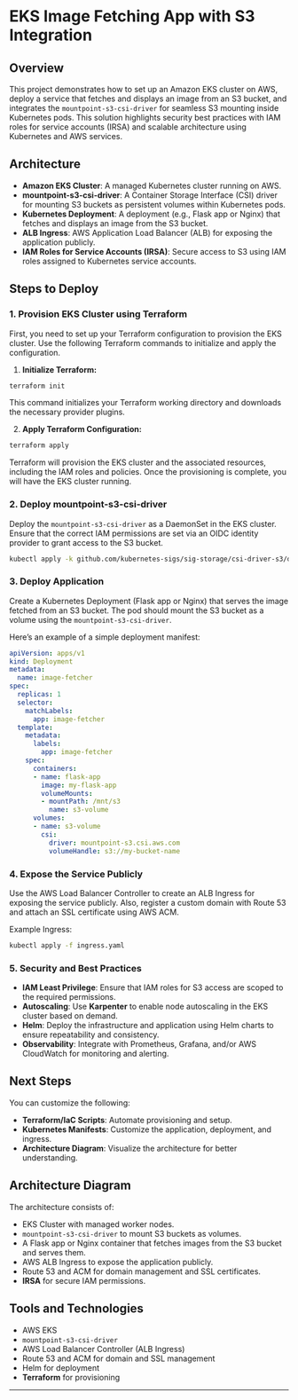 # EKS Image Fetching App with S3 Integration

## Overview

This project demonstrates how to set up an Amazon EKS cluster on AWS, deploy a service that fetches and displays an image from an S3 bucket, and integrates the `mountpoint-s3-csi-driver` for seamless S3 mounting inside Kubernetes pods. This solution highlights security best practices with IAM roles for service accounts (IRSA) and scalable architecture using Kubernetes and AWS services.

## Architecture

- **Amazon EKS Cluster**: A managed Kubernetes cluster running on AWS.
- **mountpoint-s3-csi-driver**: A Container Storage Interface (CSI) driver for mounting S3 buckets as persistent volumes within Kubernetes pods.
- **Kubernetes Deployment**: A deployment (e.g., Flask app or Nginx) that fetches and displays an image from the S3 bucket.
- **ALB Ingress**: AWS Application Load Balancer (ALB) for exposing the application publicly.
- **IAM Roles for Service Accounts (IRSA)**: Secure access to S3 using IAM roles assigned to Kubernetes service accounts.

## Steps to Deploy

### 1. Provision EKS Cluster using Terraform

First, you need to set up your Terraform configuration to provision the EKS cluster. Use the following Terraform commands to initialize and apply the configuration.

1. **Initialize Terraform:**

```bash
terraform init
```

This command initializes your Terraform working directory and downloads the necessary provider plugins.

2. **Apply Terraform Configuration:**

```bash
terraform apply
```

Terraform will provision the EKS cluster and the associated resources, including the IAM roles and policies. Once the provisioning is complete, you will have the EKS cluster running.

### 2. Deploy mountpoint-s3-csi-driver

Deploy the `mountpoint-s3-csi-driver` as a DaemonSet in the EKS cluster. Ensure that the correct IAM permissions are set via an OIDC identity provider to grant access to the S3 bucket.

```bash
kubectl apply -k github.com/kubernetes-sigs/sig-storage/csi-driver-s3/deploy/kubernetes/overlays/aws
```

### 3. Deploy Application

Create a Kubernetes Deployment (Flask app or Nginx) that serves the image fetched from an S3 bucket. The pod should mount the S3 bucket as a volume using the `mountpoint-s3-csi-driver`.

Here’s an example of a simple deployment manifest:

```yaml
apiVersion: apps/v1
kind: Deployment
metadata:
  name: image-fetcher
spec:
  replicas: 1
  selector:
    matchLabels:
      app: image-fetcher
  template:
    metadata:
      labels:
        app: image-fetcher
    spec:
      containers:
      - name: flask-app
        image: my-flask-app
        volumeMounts:
        - mountPath: /mnt/s3
          name: s3-volume
      volumes:
      - name: s3-volume
        csi:
          driver: mountpoint-s3.csi.aws.com
          volumeHandle: s3://my-bucket-name
```

### 4. Expose the Service Publicly

Use the AWS Load Balancer Controller to create an ALB Ingress for exposing the service publicly. Also, register a custom domain with Route 53 and attach an SSL certificate using AWS ACM.

Example Ingress:

```bash
kubectl apply -f ingress.yaml
```

### 5. Security and Best Practices

- **IAM Least Privilege**: Ensure that IAM roles for S3 access are scoped to the required permissions.
- **Autoscaling**: Use **Karpenter** to enable node autoscaling in the EKS cluster based on demand.
- **Helm**: Deploy the infrastructure and application using Helm charts to ensure repeatability and consistency.
- **Observability**: Integrate with Prometheus, Grafana, and/or AWS CloudWatch for monitoring and alerting.

## Next Steps

You can customize the following:

- **Terraform/IaC Scripts**: Automate provisioning and setup.
- **Kubernetes Manifests**: Customize the application, deployment, and ingress.
- **Architecture Diagram**: Visualize the architecture for better understanding.

## Architecture Diagram

The architecture consists of:

- EKS Cluster with managed worker nodes.
- `mountpoint-s3-csi-driver` to mount S3 buckets as volumes.
- A Flask app or Nginx container that fetches images from the S3 bucket and serves them.
- AWS ALB Ingress to expose the application publicly.
- Route 53 and ACM for domain management and SSL certificates.
- **IRSA** for secure IAM permissions.

## Tools and Technologies

- AWS EKS
- `mountpoint-s3-csi-driver`
- AWS Load Balancer Controller (ALB Ingress)
- Route 53 and ACM for domain and SSL management
- Helm for deployment
- **Terraform** for provisioning

---